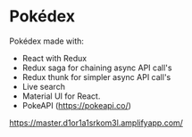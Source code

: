 # Pokédex

Pokédex made with:

- React with Redux
- Redux saga for chaining async API call's
- Redux thunk for simpler async API call's
- Live search
- Material UI for React.
- PokeAPI (https://pokeapi.co/)

https://master.d1or1a1srkom3l.amplifyapp.com/
